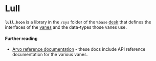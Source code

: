 # Lull

**`lull.hoon`** is a library in the `/sys` folder of the `%base` [desk](desk.md) that defines the interfaces of the [vanes](vane.md) and the data-types those vanes use.

#### Further reading

- [Arvo reference documentation](../urbit-os/kernel) - these docs include API reference documentation for the various vanes.
